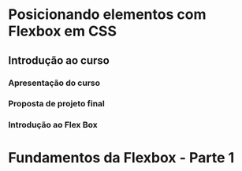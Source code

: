 # Posicionando elementos com Flexbox em CSS

## Introdução ao curso
### Apresentação do curso
### Proposta de projeto final
### Introdução ao Flex Box

# Fundamentos da Flexbox - Parte 1
